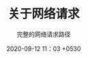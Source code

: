 ---
layout: page
title:  "关于网络请求"
subtitle: "完整的网络请求路径"
date:   2020-09-12 11：03 +0530
categories: ["网络请求"]
---